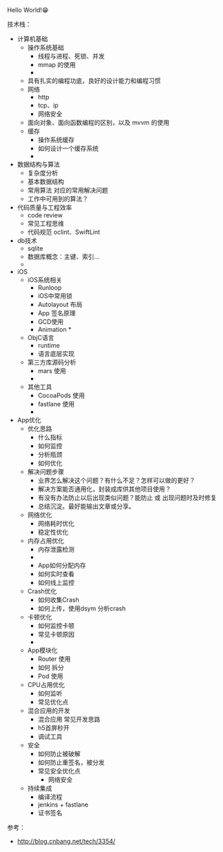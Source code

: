 Hello World!😁

技术栈：
* 计算机基础
    * 操作系统基础
        * 线程与进程、死锁、并发
        * mmap 的使用
        * 
    * 具有扎实的编程功底，良好的设计能力和编程习惯
    * 网络
        * http
        * tcp、ip
        * 网络安全
    * 面向对象、面向函数编程的区别，以及 mvvm 的使用
    * 缓存
        * 操作系统缓存
        * 如何设计一个缓存系统
        * 
* 数据结构与算法
    * 复杂度分析
    * 基本数据结构
    * 常用算法   对应的常用解决问题
    * 工作中可用到的算法？
* 代码质量与工程效率
    * code review
    * 常见工程思维
    * 代码规范 oclint、SwiftLint
* db技术
    * sqlite
    * 数据库概念：主键、索引…
    * 
* iOS
    * iOS系统相关
        * Runloop
        * iOS中常用锁
        * Autolayout 布局
        * App 签名原理
        * GCD使用
        * Animation
            * 
    * ObjC语言
        * runtime
        * 语言底层实现
    * 第三方库源码分析
        * mars 使用
        * 
    * 其他工具
        * CocoaPods 使用
        * fastlane 使用
        * 
* App优化
    * 优化思路
        * 什么指标
        * 如何监控
        * 分析瓶颈
        * 如何优化
    * 解决问题步骤
        * 业界怎么解决这个问题？有什么不足？怎样可以做的更好？
        * 解决方案能否通用化，封装成库供其他项目使用？
        * 有没有办法防止以后出现类似问题？能防止 或 出现问题时及时修复
        * 总结沉淀。最好能输出文章或分享。
    * 网络优化
        * 网络耗时优化
        * 稳定性优化
    * 内存占用优化
        * 内存泄露检测
        * 
        * App如何分配内存
        * 如何实时查看
        * 如何线上监控
    * Crash优化
        * 如何收集Crash
        * 如何上传，使用dsym 分析crash
    * 卡顿优化
        * 如何监控卡顿
        * 常见卡顿原因
        * 
    * App模块化
        * Router 使用
        * 如何 拆分
        * Pod 使用
    * CPU占用优化
        * 如何监听
        * 常见优化点
    * 混合应用的开发
        * 混合应用 常见开发思路
        * h5首屏秒开
        * 调试工具
    * 安全
        * 如何防止被破解
        * 如何防止重签名，被分发
        * 常见安全优化点
            * 网络安全
    * 持续集成
        * 编译流程
        * jenkins + fastlane
        * 证书签名


参考：
* http://blog.cnbang.net/tech/3354/